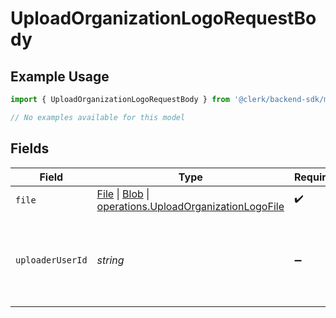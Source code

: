# UploadOrganizationLogoRequestBody

## Example Usage

```typescript
import { UploadOrganizationLogoRequestBody } from '@clerk/backend-sdk/models/operations';

// No examples available for this model
```

## Fields

| Field            | Type                                                                                                                                                                                                                             | Required           | Description                                                     |
| ---------------- | -------------------------------------------------------------------------------------------------------------------------------------------------------------------------------------------------------------------------------- | ------------------ | --------------------------------------------------------------- |
| `file`           | [File](https://developer.mozilla.org/en-US/docs/Web/API/File) \| [Blob](https://developer.mozilla.org/en-US/docs/Web/API/Blob) \| [operations.UploadOrganizationLogoFile](../../models/operations/uploadorganizationlogofile.md) | :heavy_check_mark: | N/A                                                             |
| `uploaderUserId` | _string_                                                                                                                                                                                                                         | :heavy_minus_sign: | The ID of the user that will be credited with the image upload. |
